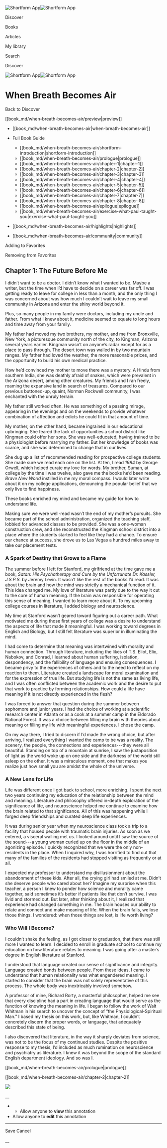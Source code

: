 ![Shortform App](/img/logo.36a2399e.svg)![Shortform App](/img/logo-dark.70c1b072.svg)

Discover

Books

Articles

My library

Search

Discover

![Shortform App](/img/logo.36a2399e.svg)![Shortform App](/img/logo-dark.70c1b072.svg)

# When Breath Becomes Air

Back to Discover

[[book_md/when-breath-becomes-air/preview|preview]]

  * [[book_md/when-breath-becomes-air|when-breath-becomes-air]]
  * Full Book Guide

    * [[book_md/when-breath-becomes-air/shortform-introduction|shortform-introduction]]
    * [[book_md/when-breath-becomes-air/prologue|prologue]]
    * [[book_md/when-breath-becomes-air/chapter-1|chapter-1]]
    * [[book_md/when-breath-becomes-air/chapter-2|chapter-2]]
    * [[book_md/when-breath-becomes-air/chapter-3|chapter-3]]
    * [[book_md/when-breath-becomes-air/chapter-4|chapter-4]]
    * [[book_md/when-breath-becomes-air/chapter-5|chapter-5]]
    * [[book_md/when-breath-becomes-air/chapter-6|chapter-6]]
    * [[book_md/when-breath-becomes-air/chapter-7|chapter-7]]
    * [[book_md/when-breath-becomes-air/chapter-8|chapter-8]]
    * [[book_md/when-breath-becomes-air/epilogue|epilogue]]
    * [[book_md/when-breath-becomes-air/exercise-what-paul-taught-you|exercise-what-paul-taught-you]]
  * [[book_md/when-breath-becomes-air/highlights|highlights]]
  * [[book_md/when-breath-becomes-air/community|community]]



Adding to Favorites 

Removing from Favorites 

## Chapter 1: The Future Before Me

I didn’t want to be a doctor. I didn’t know what I wanted to be. Maybe a writer, but the time when I’d have to decide on a career was far off. I was getting ready to leave for college in less than a month, and the only thing I was concerned about was how much I couldn’t wait to leave my small community in Arizona and enter the shiny world beyond it.

Plus, so many people in my family were doctors, including my uncle and father. From what I knew about it, medicine seemed to equate to long hours and time away from your family.

My father had moved my two brothers, my mother, and me from Bronxville, New York, a picturesque community north of the city, to Kingman, Arizona several years earlier. Kingman wasn’t on anyone’s radar except for as a place to pass through. The desert town was walled in by two mountain ranges. My father had loved the weather, the more reasonable prices, and the opportunity to build his own medical practice.

How he’d convinced my mother to move there was a mystery. A Hindu from southern India, she was deathly afraid of snakes, which were prevalent in the Arizona desert, among other creatures. My friends and I ran freely, roaming the expansive land in search of treasures. Compared to our previous buttoned-up, quaint, Norman Rockwell community, I was enchanted with the unruly terrain.

My father still worked often. He was something of a passing mirage, appearing in the evenings and on the weekends to provide whatever combination of affection and edicts he could fit in that amount of time.

My mother, on the other hand, became ingrained in our educational upbringing. She feared the lack of opportunities a school district like Kingman could offer her sons. She was well-educated, having trained to be a physiologist before marrying my father. But her knowledge of books was scarce, and she was determined to change that in our lives.

She dug up a list of recommended reading for prospective college students. She made sure we read each one on the list. At ten, I read _1984_ by George Orwell, which helped curate my love for words. My brother, Suman, at college by the time I was twelve, also gave me the books he’d been reading. _Brave New World_ instilled in me my moral compass. I would later write about it on my college applications, denouncing the popular belief that we only live to find happiness.

These books enriched my mind and became my guide for how to understand life.

Making sure we were well-read wasn’t the end of my mother’s pursuits. She became part of the school administration, organized the teaching staff, lobbied for advanced classes to be provided. She was a one-woman construction crew, and she reconstructed the Kingman school district into a place where the students started to feel like they had a chance. To ensure our chance at success, she drove us to Las Vegas a hundred miles away to take our placement tests.

### A Spark of Destiny that Grows to a Flame

The summer before I left for Stanford, my girlfriend at the time gave me a book, _Satan: His Psychotherapy and Cure by the Unfortunate Dr. Kassler, J.S.P.S._ by Jeremy Levin. It wasn’t like the rest of the books I’d read. It was about the brain and how the mind was strictly a mechanical function of it. This idea changed me. My love of literature was partly due to the way it cut to the core of human meaning. If the brain was responsible for operating this sense of meaning, I wanted to learn more about it. To my upcoming college courses in literature, I added biology and neuroscience.

My time at Stanford wasn’t geared toward figuring out a career path. What motivated me during those first years of college was a desire to understand the aspects of life that made it meaningful. I was working toward degrees in English and Biology, but I still felt literature was superior in illuminating the mind.

I had come to determine that meaning was intertwined with morality and human connection. Through literature, including the likes of T.S. Eliot, Elio, Nabokov, and Conrad, I learned about human suffering, isolation, despondency, and the fallibility of language and ensuing consequences. I became privy to the experiences of others and to the need to reflect on my reaction to them. Literature created a landscape for moral examination and for the expression of true life. But studying life is not the same as living life, and I was often conflicted between the academic work and the desire to put that work to practice by forming relationships. How could a life have meaning if it is not directly experienced in the flesh?

I was forced to answer that question during the summer between sophomore and junior years. I had the choice of working at a scientific research center in Atlanta or as a cook at a summer camp in the Eldorado National Forest. It was a choice between filling my brain with theories about meaning or filling my life with meaningful experiences. I chose the camp.

On my way there, I tried to discern if I’d made the wrong choice, but after arriving, I realized everything I wanted the camp to be was a reality. The scenery, the people, the connections and experiences---they were all beautiful. Standing on top of a mountain at sunrise, I saw the juxtaposition of light as the world woke up on one side and the darkness of the world still asleep on the other. It was a miraculous moment, one that makes you realize just how small you are amidst the whole of the universe.

### A New Lens for Life

Life was different once I got back to school, more enriching. I spent the next two years continuing my education of the relationship between the mind and meaning. Literature and philosophy offered in-depth exploration of the significance of life, and neuroscience helped me continue to examine how the brain related to that significance. All of this was happening while I forged deep friendships and curated deep life experiences.

It was during senior year when my neuroscience class took a trip to a facility that housed people with traumatic brain injuries. As soon as we entered, a visceral wailing met us. I looked around until I saw the source of the sound---a young woman curled up on the floor in the middle of an agonizing episode. I quickly recognized that we were the only non-residents in the place. When I inquired why, I was horrified to find out that many of the families of the residents had stopped visiting as frequently or at all.

I expected my professor to understand my disillusionment about the abandonment of these kids. After all, the crying girl had smiled at me. Didn’t she deserve people who cared about her? Imagine my surprise when this teacher, a person I knew to ponder how science and morality came together, said sometimes it’s better if patients like that don’t survive. I was livid and stormed out. But later, after thinking about it, I realized that experience had changed something in me. The brain houses our ability to relate and connect and make meaning of life. When the brain fails, we lose those things. I wondered: when those things are lost, is life worth living?

### Who Will I Become?

I couldn’t shake the feeling, as I got closer to graduation, that there was still more I wanted to learn. I decided to enroll in graduate school to continue my education on how literature relates to meaning. I was going after a master’s degree in English literature at Stanford.

I understood that language created our sense of significance and integrity. Language created bonds between people. From these ideas, I came to understand that human relationality was what engendered meaning. I started to consider that the brain was not solely representative of this process. The whole body was inextricably involved somehow.

A professor of mine, Richard Rorty, a masterful philosopher, helped me see that every discipline had a part in creating language that would serve as the function of knowing the meaning in life. I began to follow the work of Walt Whitman in his search to uncover the concept of “the Physiological-Spiritual Man.” I based my thesis on this work, but, like Whitman, I couldn’t concretely discern the proper words, or language, that adequately described this state of being.

I also discovered that literature, in the way it sharply deviates from science, was not to be the focus of my continued studies. Despite the positive response to my thesis, I’d included as much rumination on neuroscience and psychiatry as literature. I knew it was beyond the scope of the standard English department ideology. And so was I.

[[book_md/when-breath-becomes-air/prologue|prologue]]

[[book_md/when-breath-becomes-air/chapter-2|chapter-2]]

![](https://bat.bing.com/action/0?ti=56018282&Ver=2&mid=e36b68fe-2abc-4054-97b0-207121f59e64&sid=72e6e650642c11eeb2dd2161d176fe8d&vid=72e70890642c11eeb72d79fe7b6df2c6&vids=0&msclkid=N&pi=0&lg=en-US&sw=800&sh=600&sc=24&nwd=1&tl=Shortform%20%7C%20Book&p=https%3A%2F%2Fwww.shortform.com%2Fapp%2Fbook%2Fwhen-breath-becomes-air%2Fchapter-1&r=&lt=1007&evt=pageLoad&sv=1&rn=655145)

__

  *   * Allow anyone to **view** this annotation
  * Allow anyone to **edit** this annotation



* * *

Save Cancel

__



